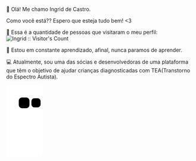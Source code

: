 👋 Olá! Me chamo Ingrid de Castro.

Como você está?? Espero que esteja tudo bem! <3

💁 Essa é a quantidade de pessoas que visitaram o meu perfil: 
<img src="https://profile-counter.glitch.me/{IngridCCastro}/count.svg" alt="Ingrid :: Visitor's Count" />



📕 Estou em constante aprendizado, afinal, nunca paramos de aprender.

💻 Atualmente, sou uma das sócias e desenvolvedoras de uma plataforma que têm o objetivo de ajudar crianças diagnosticadas com TEA(Transtorno do Espectro Autista).

![snake gif](https://github.com/IngridCCastro/IngridCCastro/blob/output/github-contribution-grid-snake.svg)

